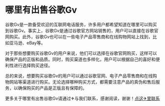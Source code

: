 # 哪里有出售谷歌Gv

谷歌Gv是一款备受欢迎的互联网电话服务，许多用户都希望知道在哪里可以购买到谷歌Gv。事实上，谷歌Gv是通过谷歌官方网站销售的，用户可以直接在谷歌官网购买。此外，谷歌Gv也可以在一些电子产品零售商和在线购物网站上找到，比如亚马逊、eBay等。

对于那些想要购买谷歌Gv的用户来说，他们可以选择在谷歌官网购买，这样可以确保产品的正版和品质。同时，购买渠道也多样化，用户可以根据自己的喜好和便利性进行选择购买途径。

总的来说，想要购买谷歌Gv的用户可以通过谷歌官网、电子产品零售商和在线购物网站等渠道进行购买。无论选择哪种购买方式，都需要注意产品的真伪和售后服务，以确保购买的产品是正版且有保障的。

更多关于哪里有出售谷歌Gv请通过✈与我们联系，感谢阅读，谢谢！[点这✈里联系](https://lm.k02.cc)